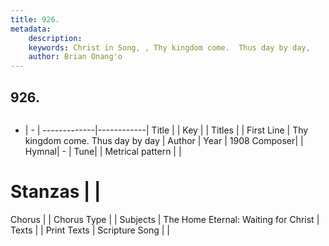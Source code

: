```yaml
---
title: 926. 
metadata:
    description: 
    keywords: Christ in Song, , Thy kingdom come.  Thus day by day, 
    author: Brian Onang'o
---
```



## 926. 

```txt

```

- |   -  |
-------------|------------|
Title |  |
Key |  |
Titles |  |
First Line | Thy kingdom come.  Thus day by day |
Author | 
Year | 1908
Composer|  |
Hymnal|  - |
Tune|  |
Metrical pattern | |
# Stanzas |  |
Chorus |  |
Chorus Type |  |
Subjects | The Home Eternal: Waiting for Christ |
Texts |  |
Print Texts | 
Scripture Song |  |
  

